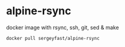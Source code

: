 # alpine-rsync
docker image with rsync, ssh, git, sed &amp; make

`docker pull sergeyfast/alpine-rsync`
